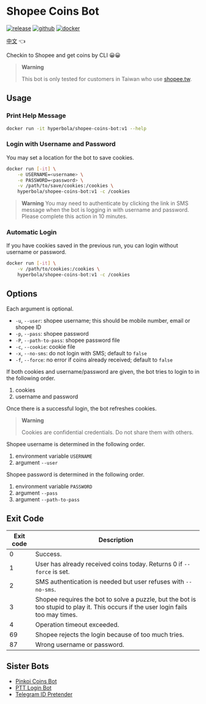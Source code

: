 # Shopee Coins Bot

[![release](https://badgen.net/github/release/wdzeng/shopee-coins-bot/stable?color=red)](https://github.com/wdzeng/shopee-coins-bot/releases/latest)
[![github](https://badgen.net/badge/icon/github/black?icon=github&label=)](https://github.com/wdzeng/shopee-coins-bot)
[![docker](https://badgen.net/badge/icon/docker?icon=docker&label=)](https://hub.docker.com/repository/docker/hyperbola/shopee-coins-bot)

[中文](README.md) 👈

Checkin to Shopee and get coins by CLI 😀😀

> **Warning**
>
> This bot is only tested for customers in Taiwan who use [shopee.tw](https://shopee.tw/).

## Usage

### Print Help Message

```sh
docker run -it hyperbola/shopee-coins-bot:v1 --help
```

### Login with Username and Password

You may set a location for the bot to save cookies.

```sh
docker run [-it] \
    -e USERNAME=<username> \
    -e PASSWORD=<password> \
    -v /path/to/save/cookies:/cookies \
    hyperbola/shopee-coins-bot:v1 -c /cookies
```

> **Warning**
> You may need to authenticate by clicking the link in SMS message when the bot is logging in with username and password. Please complete this action in 10 minutes.

### Automatic Login

If you have cookies saved in the previous run, you can login without username or password.

```sh
docker run [-it] \
    -v /path/to/cookies:/cookies \
    hyperbola/shopee-coins-bot:v1 -c /cookies
```

## Options

Each argument is optional.

- `-u`, `--user`: shopee username; this should be mobile number, email or shopee ID
- `-p`, `--pass`: shopee password
- `-P`, `--path-to-pass`: shopee password file
- `-c`, `--cookie`: cookie file
- `-x`, `--no-sms`: do not login with SMS; default to `false`
- `-f`, `--force`: no error if coins already received; default to `false`

If both cookies and username/password are given, the bot tries to login to in the following order.

1. cookies
2. username and password

Once there is a successful login, the bot refreshes cookies.

> **Warning**
>
> Cookies are confidential credentials. Do not share them with others.

Shopee username is determined in the following order.

1. environment variable `USERNAME`
2. argument `--user`

Shopee password is determined in the following order.

1. environment variable `PASSWORD`
2. argument `--pass`
3. argument `--path-to-pass`

## Exit Code

| Exit code | Description |
| --------- | ----------- |
| 0         | Success.    |
| 1         | User has already received coins today. Returns 0 if `--force` is set. |
| 2         | SMS authentication is needed but user refuses with `--no-sms`. |
| 3         | Shopee requires the bot to solve a puzzle, but the bot is too stupid to play it. This occurs if the user login fails too may times. |
| 4         | Operation timeout exceeded. |
| 69        | Shopee rejects the login because of too much tries. |
| 87        | Wrong username or password. |

## Sister Bots

- [Pinkoi Coins Bot](https://github.com/wdzeng/pinkoi-coins-bot/)
- [PTT Login Bot](https://github.com/wdzeng/ptt-login-bot/)
- [Telegram ID Pretender](https://github.com/wdzeng/telegram-id-pretender/)

